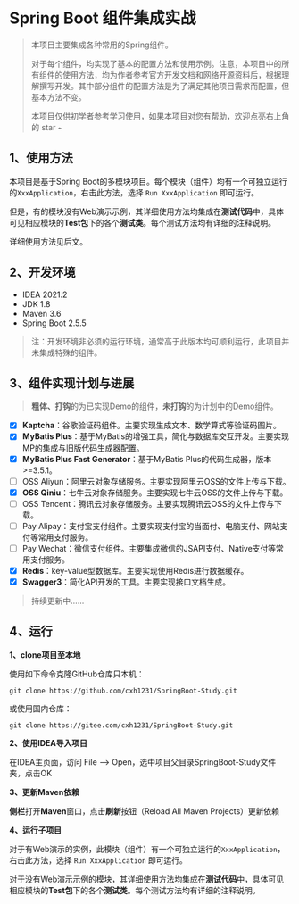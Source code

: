# Spring Boot 组件集成实战

> 本项目主要集成各种常用的Spring组件。
> 
> 对于每个组件，均实现了基本的配置方法和使用示例。注意，本项目中的所有组件的使用方法，均为作者参考官方开发文档和网络开源资料后，根据理解撰写开发。其中部分组件的配置方法是为了满足其他项目需求而配置，但基本方法不变。
> 
> 本项目仅供初学者参考学习使用，如果本项目对您有帮助，欢迎点亮右上角的 star ~

## 1、使用方法

本项目是基于Spring Boot的多模块项目。每个模块（组件）均有一个可独立运行的`XxxApplication`，右击此方法，选择 `Run XxxApplication` 即可运行。

但是，有的模块没有Web演示示例，其详细使用方法均集成在**测试代码**中，具体可见相应模块的**Test包**下的各个**测试类**。每个测试方法均有详细的注释说明。

详细使用方法见后文。

## 2、开发环境

+ IDEA 2021.2
+ JDK 1.8
+ Maven 3.6
+ Spring Boot 2.5.5

> 注：开发环境非必须的运行环境，通常高于此版本均可顺利运行，此项目并未集成特殊的组件。

## 3、组件实现计划与进展

> **粗体、打钩**的为已实现Demo的组件，**未打钩**的为计划中的Demo组件。

- [x] **Kaptcha**：谷歌验证码组件。主要实现生成文本、数学算式等验证码图片。
- [x] **MyBatis Plus**：基于MyBatis的增强工具，简化与数据库交互开发。主要实现MP的集成与旧版代码生成器配置。
- [x] **MyBatis Plus Fast Generator**：基于MyBatis Plus的代码生成器，版本>=3.5.1。
- [ ] OSS Aliyun：阿里云对象存储服务。主要实现阿里云OSS的文件上传与下载。
- [x] **OSS Qiniu**：七牛云对象存储服务。主要实现七牛云OSS的文件上传与下载。
- [ ] OSS Tencent：腾讯云对象存储服务。主要实现腾讯云OSS的文件上传与下载。
- [ ] Pay Alipay：支付宝支付组件。主要实现支付宝的当面付、电脑支付、网站支付等常用支付服务。
- [ ] Pay Wechat：微信支付组件。主要集成微信的JSAPI支付、Native支付等常用支付服务。
- [x] **Redis**：key-value型数据库。主要实现使用Redis进行数据缓存。
- [x] **Swagger3**：简化API开发的工具。主要实现接口文档生成。

> 持续更新中......

## 4、运行

**1、clone项目至本地**

使用如下命令克隆GitHub仓库只本机：

```
git clone https://github.com/cxh1231/SpringBoot-Study.git
```

或使用国内仓库：

```
git clone https://gitee.com/cxh1231/SpringBoot-Study.git
```

**2、使用IDEA导入项目**

在IDEA主页面，访问 File --> Open，选中项目父目录SpringBoot-Study文件夹，点击OK

**3、更新Maven依赖**

**侧栏**打开**Maven**窗口，点击**刷新**按钮（Reload All Maven Projects）更新依赖

**4、运行子项目**

对于有Web演示的实例，此模块（组件）有一个可独立运行的`XxxApplication`，右击此方法，选择 `Run XxxApplication` 即可运行。

对于没有Web演示示例的模块，其详细使用方法均集成在**测试代码**中，具体可见相应模块的**Test包**下的各个**测试类**。每个测试方法均有详细的注释说明。